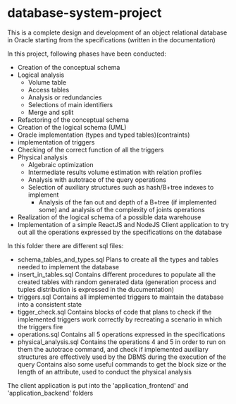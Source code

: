 # database-system-project

This is a complete design and development of an object relational database in Oracle starting from the specifications (written in the documentation)

In this project, following phases have been conducted:
- Creation of the conceptual schema
- Logical analysis
	- Volume table
	- Access tables
	- Analysis or redundancies
	- Selections of main identifiers
	- Merge and split
- Refactoring of the conceptual schema
- Creation of the logical schema (UML)
- Oracle implementation (types and typed tables)(contraints)
- implementation of triggers
- Checking of the correct function of all the triggers
- Physical analysis
	- Algebraic optimization
	- Intermediate results volume estimation with relation profiles
	- Analysis with autotrace of the query operations
	- Selection of auxiliary structures such as hash/B+tree indexes to implement
		- Analysis of the fan out and depth of a B+tree (if implemented some) and analysis of the complexity of joints operations
- Realization of the logical schema of a possible data warehouse
- Implementation of a simple ReactJS and NodeJS Client application to try out all the operations expressed by the specifications on the database


In this folder there are different sql files:
- schema_tables_and_types.sql
	Plans to create all the types and tables needed to implement the database
- insert_in_tables.sql
	Contains different procedures to populate all the created tables with random generated data (generation process and tuples distribution is expressed in the ducumentation)
- triggers.sql
	Contains all implemented triggers to maintain the database into a consistent state
- tigger_check.sql
	Contains blocks of code that plans to check if the implemented triggers work correctly by recreating a scenario in which the triggers fire
- operations.sql
	Contains all 5 operations expressed in the specifications 
- physical_analysis.sql
	Contains the operations 4 and 5 in order to run on them the autotrace command, and check if implemented auxiliary structures are effectively used by the DBMS during the execution of the query
	Contains also some useful commands to get the block size or the length of an attribute, used to conduct the physical analysis


The client application is put into the 'application_frontend' and 'application_backend' folders
